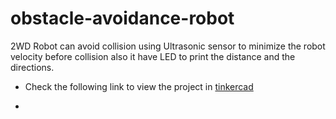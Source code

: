 # obstacle-avoidance-robot
2WD Robot can avoid collision using Ultrasonic sensor to minimize the robot velocity before collision also it have LED to print the distance and the directions.


- Check the following link to view the project in [tinkercad](https://www.tinkercad.com/things/6mklnV2GkuA)

- [](https://github.com/MAzewail/obstacle-avoidance-robot/blob/main/Circuit%20digram.PNG)

